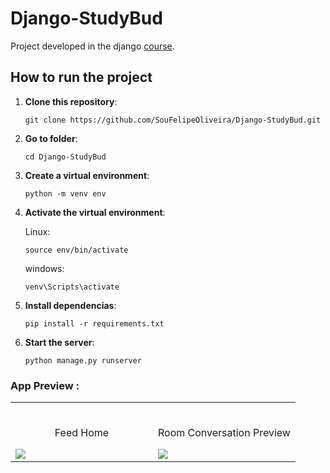 # Django-StudyBud

Project developed in the django [course](https://www.youtube.com/watch?v=PtQiiknWUcI&t=328s&ab_channel=TraversyMedia).

## How to run the project

1. **Clone this repository**:
   
   ```
   git clone https://github.com/SouFelipeOliveira/Django-StudyBud.git
   ```
2. **Go to folder**:
   ```
   cd Django-StudyBud
   ```
3. **Create a virtual environment**:
   
   ```
   python -m venv env
   ```
4. **Activate the virtual environment**:

   Linux:
      ```
      source env/bin/activate
      ```

   windows:
      ```
      venv\Scripts\activate
      ```
5. **Install dependencias**:

   ```
   pip install -r requirements.txt
   ```

6. **Start the server**:
   
   ```
   python manage.py runserver
   ```

### App Preview :

<table width="100%"> 
<tr>
<td width="50%">      
&nbsp; 
<br>
<p align="center">
  Feed Home
</p>
<img src="https://user-images.githubusercontent.com/72341453/134747262-0a92233d-8010-40f8-84c5-8d94895aac44.PNG">
</td> 
<td width="50%">
<br>
<p align="center">
  Room Conversation Preview
</p>
<img src="https://user-images.githubusercontent.com/72341453/134747155-3ca5b55f-b064-4741-aeae-abe90bddf41e.PNG">  
</td>
</table>
